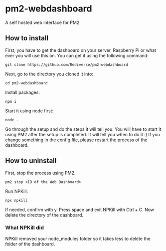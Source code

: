 # pm2-webdashboard
A self hosted web interface for PM2.

## How to install
First, you have to get the dashboard on your server, Raspberry Pi or what ever you will use this on. You can get it using the following command:
```
git clone https://github.com/Rediverse/pm2-webdashboard
```

Next, go to the directory you cloned it into:
```
cd pm2-webdashboard
```

Install packages:
```
npm i 
```

Start it using node first:
```
node . 
```

Go through the setup and do the steps it will tell you. You will have to start it using PM2 after the setup is completed. It will tell you when to do it :)
If you change something in the config file, please restart the process of the dashboard.


## How to uninstall
First, stop the process using PM2.
```
pm2 stop <ID of the Web Dashboard>
```

Run NPKill:
```
npx npkill
```
If needed, confirm with y. Press space and exit NPKill with Ctrl + C. Now delete the directory of the dashboard.

### What NPKill did
NPKill removed your node_modules folder so it takes less to delete the folder of the dashboard.
